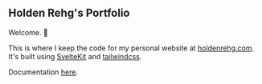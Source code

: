 ## Holden Rehg's Portfolio

Welcome. :wave:

This is where I keep the code for my personal website at [holdenrehg.com](https://holdenrehg.com). It's built using [SvelteKit](https://kit.svelte.dev/) and [tailwindcss](https://tailwindcss.com/).

Documentation [here](https://github.com/holdenrehg/portfolio/blob/master/docs/index.md).
